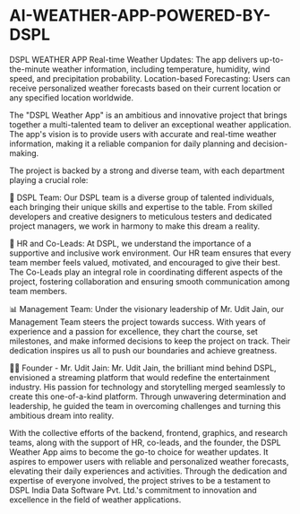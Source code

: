 # AI-WEATHER-APP-POWERED-BY-DSPL
DSPL WEATHER APP Real-time Weather Updates: The app delivers up-to-the-minute weather information, including temperature, humidity, wind speed, and precipitation probability.  Location-based Forecasting: Users can receive personalized weather forecasts based on their current location or any specified location worldwide.

The "DSPL Weather App" is an ambitious and innovative project that brings together a multi-talented team to deliver an exceptional weather application. The app's vision is to provide users with accurate and real-time weather information, making it a reliable companion for daily planning and decision-making.

The project is backed by a strong and diverse team, with each department playing a crucial role:

👥 DSPL Team: Our DSPL team is a diverse group of talented individuals, each bringing their unique skills and expertise to the table. From skilled developers and creative designers to meticulous testers and dedicated project managers, we work in harmony to make this dream a reality.

💼 HR and Co-Leads: At DSPL, we understand the importance of a supportive and inclusive work environment. Our HR team ensures that every team member feels valued, motivated, and encouraged to give their best. The Co-Leads play an integral role in coordinating different aspects of the project, fostering collaboration and ensuring smooth communication among team members.

📊 Management Team: Under the visionary leadership of Mr. Udit Jain, our Management Team steers the project towards success. With years of experience and a passion for excellence, they chart the course, set milestones, and make informed decisions to keep the project on track. Their dedication inspires us all to push our boundaries and achieve greatness.

🧙‍♂️ Founder - Mr. Udit Jain: Mr. Udit Jain, the brilliant mind behind DSPL, envisioned a streaming platform that would redefine the entertainment industry. His passion for technology and storytelling merged seamlessly to create this one-of-a-kind platform. Through unwavering determination and leadership, he guided the team in overcoming challenges and turning this ambitious dream into reality.

With the collective efforts of the backend, frontend, graphics, and research teams, along with the support of HR, co-leads, and the founder, the DSPL Weather App aims to become the go-to choice for weather updates. It aspires to empower users with reliable and personalized weather forecasts, elevating their daily experiences and activities. Through the dedication and expertise of everyone involved, the project strives to be a testament to DSPL India Data Software Pvt. Ltd.'s commitment to innovation and excellence in the field of weather applications.




